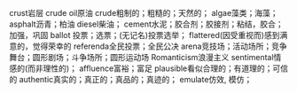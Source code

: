 crust岩层
crude oil原油
crude粗制的；粗糙的；天然的；
algae藻类；海藻；
asphalt沥青；柏油
diesel柴油；
cement水泥；胶合剂；胶接剂；粘结，胶合；加强，巩固
ballot 投票；选票；(无记名)投票选举；
flattered(因受重视而)感到满意的，觉得荣幸的
referenda全民投票；全民公决
arena竞技场；活动场所；竞争舞台；圆形剧场；斗争场所；圆形运动场
Romanticism浪漫主义
sentimental情感的(而非理性的)；
affluence富裕；富足
plausible看似合理的；有道理的；可信的
authentic真实的；真正的；真品的；真迹的；
emulate仿效, 模仿；















